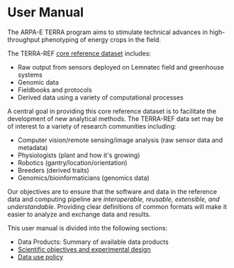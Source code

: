 # User Manual

The ARPA-E TERRA program aims to stimulate technical advances in high-throughput phenotyping of energy crops in the field.

The TERRA-REF [core reference dataset](/data-products.md) includes:

* Raw output from sensors deployed on Lemnatec field and greenhouse systems
* Genomic data
* Fieldbooks and protocols
* Derived data using a variety of computational processes

A central goal in providing this core reference dataset is to facilitate the development of new analytical methods. The TERRA-REF data set may be of interest to a variety of research communities including:

* Computer vision\/remote sensing\/image analysis \(raw sensor data and metadata\)
* Physiologists \(plant and how it's growing\)
* Robotics \(gantry\/location\/orientation\)
* Breeders \(derived traits\)
* Genomics\/bioinformaticians \(genomics data\)

Our objectives are to ensure that the software and data in the reference data and computing pipeline are _interoperable, reusable, extensible, and understandable_. Providing clear definitions of common formats will make it easier to analyze and exchange data and results.

This user manual is divided into the following sections:

* Data Products: Summary of available data products
* [Scientific objectives and experimental design](/scientific-objectives-and-experimental-design.md)
* [Data use policy](/data_release_policy.md)

